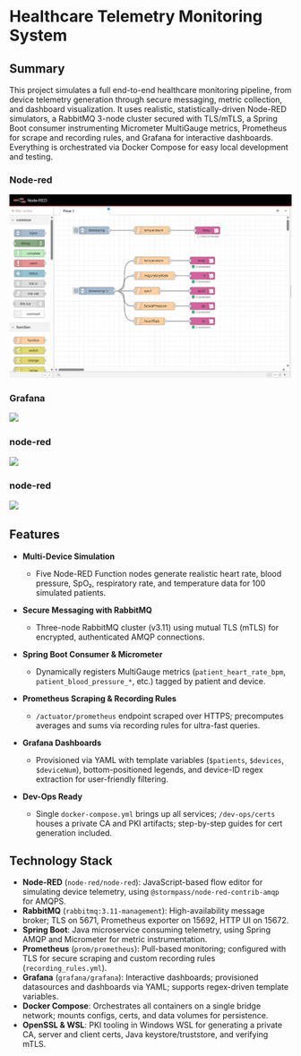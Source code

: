 # Healthcare Telemetry Monitoring System

## Summary
This project simulates a full end-to-end healthcare monitoring pipeline, from device telemetry generation through secure messaging, metric collection, and dashboard visualization. It uses realistic, statistically-driven Node-RED simulators, a RabbitMQ 3-node cluster secured with TLS/mTLS, a Spring Boot consumer instrumenting Micrometer MultiGauge metrics, Prometheus for scrape and recording rules, and Grafana for interactive dashboards. Everything is orchestrated via Docker Compose for easy local development and testing.

### Node-red
![](readme/node-red.png)
### Grafana
![](D:\Java\Data-monitoring-engine\readme\pm.png)
### node-red
![](D:\Java\Data-monitoring-engine\readme\pm1.png)
### node-red
![](D:\Java\Data-monitoring-engine\readme\pm2.png)

## Features

- **Multi-Device Simulation**
    - Five Node-RED Function nodes generate realistic heart rate, blood pressure, SpO₂, respiratory rate, and temperature data for 100 simulated patients.

- **Secure Messaging with RabbitMQ**
    - Three-node RabbitMQ cluster (v3.11) using mutual TLS (mTLS) for encrypted, authenticated AMQP connections.

- **Spring Boot Consumer & Micrometer**
    - Dynamically registers MultiGauge metrics (`patient_heart_rate_bpm`, `patient_blood_pressure_*`, etc.) tagged by patient and device.

- **Prometheus Scraping & Recording Rules**
    - `/actuator/prometheus` endpoint scraped over HTTPS; precomputes averages and sums via recording rules for ultra-fast queries.

- **Grafana Dashboards**
    - Provisioned via YAML with template variables (`$patients`, `$devices`, `$deviceNum`), bottom-positioned legends, and device-ID regex extraction for user-friendly filtering.

- **Dev-Ops Ready**
    - Single `docker-compose.yml` brings up all services; `/dev-ops/certs` houses a private CA and PKI artifacts; step-by-step guides for cert generation included.

## Technology Stack

- **Node-RED** (`node-red/node-red`): JavaScript-based flow editor for simulating device telemetry, using `@stormpass/node-red-contrib-amqp` for AMQPS.
- **RabbitMQ** (`rabbitmq:3.11-management`): High-availability message broker; TLS on 5671, Prometheus exporter on 15692, HTTP UI on 15672.
- **Spring Boot**: Java microservice consuming telemetry, using Spring AMQP and Micrometer for metric instrumentation.
- **Prometheus** (`prom/prometheus`): Pull-based monitoring; configured with TLS for secure scraping and custom recording rules (`recording_rules.yml`).
- **Grafana** (`grafana/grafana`): Interactive dashboards; provisioned datasources and dashboards via YAML; supports regex-driven template variables.
- **Docker Compose**: Orchestrates all containers on a single bridge network; mounts configs, certs, and data volumes for persistence.
- **OpenSSL & WSL**: PKI tooling in Windows WSL for generating a private CA, server and client certs, Java keystore/truststore, and verifying mTLS.

